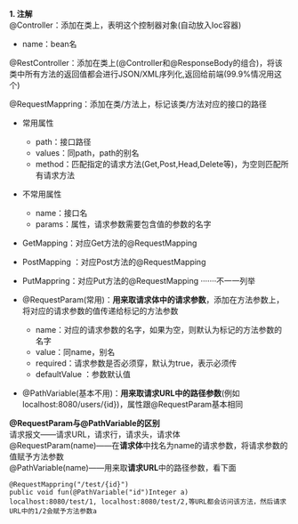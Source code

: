 **1. 注解**   
@Controller：添加在类上，表明这个控制器对象(自动放入Ioc容器) 
  * name：bean名  

@RestController：添加在类上(@Controller和@ResponseBody的组合)，将该类中所有方法的返回值都会进行JSON/XML序列化,返回给前端(99.9%情况用这个)  

@RequestMappring：添加在类/方法上，标记该类/方法对应的接口的路径
   * 常用属性
       * path：接口路径  
       * values：同path，path的别名  
       * method：匹配指定的请求方法(Get,Post,Head,Delete等)，为空则匹配所有请求方法   
   * 不常用属性
       * name：接口名
       * params：属性，请求参数需要包含值的参数的名字   
    
* GetMapping：对应Get方法的@RequestMapping
* PostMapping ：对应Post方法的@RequestMapping
* PutMappring：对应Put方法的@RequestMapping
·······不一一列举
  
  

* @RequestParam(常用)：**用来取请求体中的请求参数**，添加在方法参数上，将对应的请求参数的值传递给标记的方法参数   
   * name：对应的请求参数的名字，如果为空，则默认为标记的方法参数的名字 
   * value：同name，别名
   * required：请求参数是否必须穿，默认为true，表示必须传
   * defaultValue ：参数默认值
    
* @PathVariable(基本不用)：**用来取请求URL中的路径参数**(例如localhost:8080/users/{id})，属性跟@RequestParam基本相同    

**@RequestParam与@PathVariable的区别**   
请求报文——请求URL，请求行，请求头，请求体   
@RequestParam(name)——在**请求体**中找名为name的请求参数，将请求参数的值赋予方法参数   
@PathVariable(name)——用来取**请求URL**中的路径参数，看下面
```
@RequestMappring("/test/{id}")
public void fun(@PathVariable("id")Integer a)
localhost:8080/test/1, localhost:8080/test/2,等URL都会访问该方法，然后请求URL中的1/2会赋予方法参数a 
```


